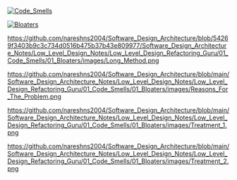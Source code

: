 
[![Code_Smells](https://github.com/user-attachments/assets/04b29619-93a6-44ee-aaa4-d15a322a4337)](https://github.com/nareshns2004/Software_Design_Architecture/blob/main/Software_Design_Architecture_Notes/Low_Level_Design_Notes/Low_Level_Design_Refactoring_Guru/01_Code_Smells/01_Bloaters/images/Code_Smells.png)

[![Bloaters](https://github.com/user-attachments/assets/46bc04e9-f552-49e9-a29b-7f585595eec8)](https://github.com/nareshns2004/Software_Design_Architecture/blob/main/Software_Design_Architecture_Notes/Low_Level_Design_Notes/Low_Level_Design_Refactoring_Guru/01_Code_Smells/01_Bloaters/images/Bloaters.png)

https://github.com/nareshns2004/Software_Design_Architecture/blob/54269f3403b9c3c734d0516b475b37b43e809977/Software_Design_Architecture_Notes/Low_Level_Design_Notes/Low_Level_Design_Refactoring_Guru/01_Code_Smells/01_Bloaters/images/Long_Method.png

https://github.com/nareshns2004/Software_Design_Architecture/blob/main/Software_Design_Architecture_Notes/Low_Level_Design_Notes/Low_Level_Design_Refactoring_Guru/01_Code_Smells/01_Bloaters/images/Reasons_For_The_Problem.png

https://github.com/nareshns2004/Software_Design_Architecture/blob/main/Software_Design_Architecture_Notes/Low_Level_Design_Notes/Low_Level_Design_Refactoring_Guru/01_Code_Smells/01_Bloaters/images/Treatment_1.png

https://github.com/nareshns2004/Software_Design_Architecture/blob/main/Software_Design_Architecture_Notes/Low_Level_Design_Notes/Low_Level_Design_Refactoring_Guru/01_Code_Smells/01_Bloaters/images/Treatment_2.png




